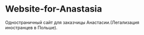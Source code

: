 # Website-for-Anastasia
Одностраничный сайт для заказчицы Анастасии.(Легализация иностранцев в Польше).
